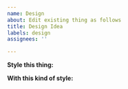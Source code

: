 ```yaml
---
name: Design
about: Edit existing thing as follows
title: Design Idea
labels: design
assignees: ''

---
```


**Style this thing:**

**With this kind of style:**
